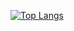 [![Top Langs](https://github-readme-stats.vercel.app/api/top-langs/?username=rykker1&layout=compact&theme=synthwave)](https://github.com/anuraghazra/github-readme-stats)
